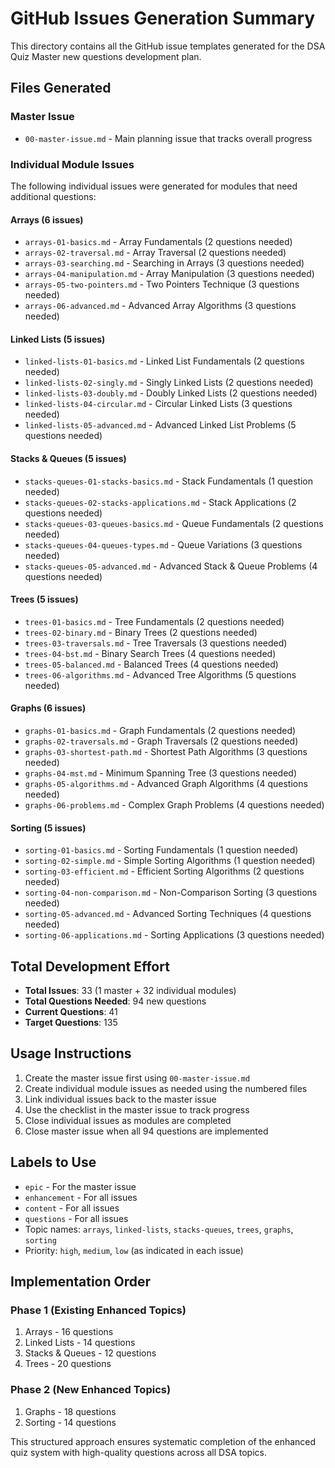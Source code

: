 # GitHub Issues Generation Summary

This directory contains all the GitHub issue templates generated for the DSA Quiz Master new questions development plan.

## Files Generated

### Master Issue
- `00-master-issue.md` - Main planning issue that tracks overall progress

### Individual Module Issues
The following individual issues were generated for modules that need additional questions:

#### Arrays (6 issues)
- `arrays-01-basics.md` - Array Fundamentals (2 questions needed)
- `arrays-02-traversal.md` - Array Traversal (2 questions needed)  
- `arrays-03-searching.md` - Searching in Arrays (3 questions needed)
- `arrays-04-manipulation.md` - Array Manipulation (3 questions needed)
- `arrays-05-two-pointers.md` - Two Pointers Technique (3 questions needed)
- `arrays-06-advanced.md` - Advanced Array Algorithms (3 questions needed)

#### Linked Lists (5 issues)
- `linked-lists-01-basics.md` - Linked List Fundamentals (2 questions needed)
- `linked-lists-02-singly.md` - Singly Linked Lists (2 questions needed)
- `linked-lists-03-doubly.md` - Doubly Linked Lists (2 questions needed)
- `linked-lists-04-circular.md` - Circular Linked Lists (3 questions needed)
- `linked-lists-05-advanced.md` - Advanced Linked List Problems (5 questions needed)

#### Stacks & Queues (5 issues)
- `stacks-queues-01-stacks-basics.md` - Stack Fundamentals (1 question needed)
- `stacks-queues-02-stacks-applications.md` - Stack Applications (2 questions needed)
- `stacks-queues-03-queues-basics.md` - Queue Fundamentals (2 questions needed)
- `stacks-queues-04-queues-types.md` - Queue Variations (3 questions needed)
- `stacks-queues-05-advanced.md` - Advanced Stack & Queue Problems (4 questions needed)

#### Trees (5 issues)
- `trees-01-basics.md` - Tree Fundamentals (2 questions needed)
- `trees-02-binary.md` - Binary Trees (2 questions needed)
- `trees-03-traversals.md` - Tree Traversals (3 questions needed)
- `trees-04-bst.md` - Binary Search Trees (4 questions needed)
- `trees-05-balanced.md` - Balanced Trees (4 questions needed)
- `trees-06-algorithms.md` - Advanced Tree Algorithms (5 questions needed)

#### Graphs (6 issues)
- `graphs-01-basics.md` - Graph Fundamentals (2 questions needed)
- `graphs-02-traversals.md` - Graph Traversals (2 questions needed)
- `graphs-03-shortest-path.md` - Shortest Path Algorithms (3 questions needed)
- `graphs-04-mst.md` - Minimum Spanning Tree (3 questions needed)
- `graphs-05-algorithms.md` - Advanced Graph Algorithms (4 questions needed)
- `graphs-06-problems.md` - Complex Graph Problems (4 questions needed)

#### Sorting (5 issues)
- `sorting-01-basics.md` - Sorting Fundamentals (1 question needed)
- `sorting-02-simple.md` - Simple Sorting Algorithms (1 question needed)
- `sorting-03-efficient.md` - Efficient Sorting Algorithms (2 questions needed)
- `sorting-04-non-comparison.md` - Non-Comparison Sorting (3 questions needed)
- `sorting-05-advanced.md` - Advanced Sorting Techniques (4 questions needed)
- `sorting-06-applications.md` - Sorting Applications (3 questions needed)

## Total Development Effort

- **Total Issues**: 33 (1 master + 32 individual modules)
- **Total Questions Needed**: 94 new questions
- **Current Questions**: 41
- **Target Questions**: 135

## Usage Instructions

1. Create the master issue first using `00-master-issue.md`
2. Create individual module issues as needed using the numbered files
3. Link individual issues back to the master issue
4. Use the checklist in the master issue to track progress
5. Close individual issues as modules are completed
6. Close master issue when all 94 questions are implemented

## Labels to Use

- `epic` - For the master issue
- `enhancement` - For all issues
- `content` - For all issues
- `questions` - For all issues
- Topic names: `arrays`, `linked-lists`, `stacks-queues`, `trees`, `graphs`, `sorting`
- Priority: `high`, `medium`, `low` (as indicated in each issue)

## Implementation Order

### Phase 1 (Existing Enhanced Topics)
1. Arrays - 16 questions
2. Linked Lists - 14 questions  
3. Stacks & Queues - 12 questions
4. Trees - 20 questions

### Phase 2 (New Enhanced Topics)
1. Graphs - 18 questions
2. Sorting - 14 questions

This structured approach ensures systematic completion of the enhanced quiz system with high-quality questions across all DSA topics.
